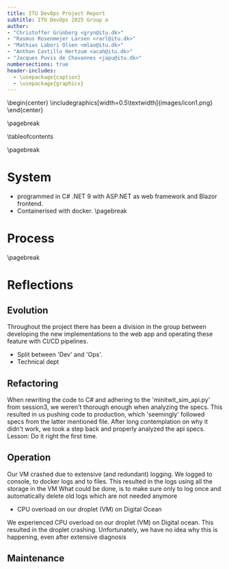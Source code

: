 ```yaml
---
title: ITU DevOps Project Report
subtitle: ITU DevOps 2025 Group a
author:
- "Christoffer Grünberg <gryn@itu.dk>"
- "Rasmus Rosenmejer Larsen <rarl@itu.dk>"
- "Mathias Labori Olsen <mlao@itu.dk>"
- "Anthon Castillo Hertzum <acah@itu.dk>"
- "Jacques Puvis de Chavannes <japu@itu.dk>"
numbersections: true
header-includes:
  - \usepackage{caption}
  - \usepackage{graphicx}
---
```

\begin{center}
\includegraphics[width=0.5\textwidth]{images/icon1.png}
\end{center}

\pagebreak

\tableofcontents

\pagebreak

# System
* programmed in C# .NET 9 with ASP.NET as web framework and Blazor frontend.
* Containerised with docker.
\pagebreak
# Process
\pagebreak

# Reflections

## Evolution
Throughout the project there has been a division in the group between developing the new implementations to the web app
and operating these feature with CI/CD pipelines. 
* Split between 'Dev' and 'Ops'.
* Technical dept

## Refactoring

When rewriting the code to C# and adhering to the 'minitwit_sim_api.py' from session3, we weren't thorough enough when analyzing the specs.
This resulted in us pushing code to production, which 'seemingly' followed specs from the latter mentioned file.
After long contemplation on why it didn't work, we took a step back and properly analyzed the api specs.
Lesson: Do it right the first time.


## Operation

Our VM crashed due to extensive (and redundant) logging. We logged to console, to docker logs and to files. This resulted in the logs using all the storage in the VM
What could be done, is to make sure only to log once and automatically delete old logs which are not needed anymore


* CPU overload on our droplet (VM) on Digital Ocean

We experienced CPU overload on our droplet (VM) on Digital ocean. This resulted in the droplet crashing.
Unfortunately, we have no idea why this is happening, even after extensive diagnosis
## Maintenance
